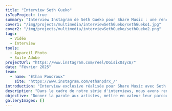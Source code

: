 ```yaml
---
title: "Interview Seth Gueko"
isTopProject: true
summary: "Interview Instagram de Seth Gueko pour Share Music : une rencontre avec un artiste qui fait bouger la scène rap."
cover1: "/img/projects/multimedia/interviewSethGueko/sethGueko1.jpg"
cover2: "/img/projects/multimedia/interviewSethGueko/sethGueko2.png"
tags:
  - Vidéo
  - Interview
tools:
  - Appareil Photo
  - Suite Adobe
projectUrl: "https://www.instagram.com/reel/DGisixOsycB/"
date: "Février 2025"
team:
  - name: "Ethan Poudroux"
    site: "https://www.instagram.com/ethanpdrx_/"
introduction: "Interview exclusive réalisée pour Share Music avec Seth Gueko, figure confirmée de la scène rap francophone."
description: "Dans le cadre de notre série d'interviews, nous avons rencontré Seth Gueko pour parler de son actu, de son processus créatif et de sa vision de la scène rap. En tant que photographe et vidéaste, j'ai assuré la captation et le montage de l'interview, tout en veillant à conserver l'esthétique visuelle propre à Share Music. Ce format, diffusé sur Instagram, vise à offrir un échange authentique et percutant entre l'artiste et notre communauté."
objective: "Donner la parole aux artistes, mettre en valeur leur parcours et créer un contenu qualitatif et accessible pour les fans de rap, tout en renforçant l'image de Share Music comme média de référence."
galleryImages: []
---
```

